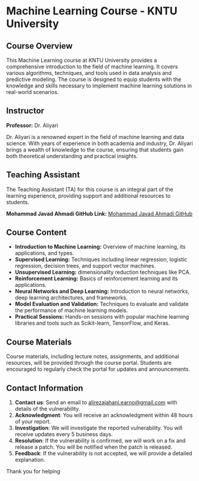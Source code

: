 # Machine Learning Course - KNTU University

## Course Overview

This Machine Learning course at KNTU University provides a comprehensive introduction to the field of machine learning. It covers various algorithms, techniques, and tools used in data analysis and predictive modeling. The course is designed to equip students with the knowledge and skills necessary to implement machine learning solutions in real-world scenarios.

## Instructor

**Professor:** Dr. Aliyari

Dr. Aliyari is a renowned expert in the field of machine learning and data science. With years of experience in both academia and industry, Dr. Aliyari brings a wealth of knowledge to the course, ensuring that students gain both theoretical understanding and practical insights.

## Teaching Assistant

The Teaching Assistant (TA) for this course is an integral part of the learning experience, providing support and additional resources to students.

**Mohammad Javad Ahmadi GitHub Link:** [Mohammad Javad Ahmadi GitHub](https://github.com/MJAHMADEE)

## Course Content

- **Introduction to Machine Learning:** Overview of machine learning, its applications, and types.
- **Supervised Learning:** Techniques including linear regression, logistic regression, decision trees, and support vector machines.
- **Unsupervised Learning:** dimensionality reduction techniques like PCA.
- **Reinforcement Learning:** Basics of reinforcement learning and its applications.
- **Neural Networks and Deep Learning:** Introduction to neural networks, deep learning architectures, and frameworks.
- **Model Evaluation and Validation:** Techniques to evaluate and validate the performance of machine learning models.
- **Practical Sessions:** Hands-on sessions with popular machine learning libraries and tools such as Scikit-learn, TensorFlow, and Keras.

## Course Materials

Course materials, including lecture notes, assignments, and additional resources, will be provided through the course portal. Students are encouraged to regularly check the portal for updates and announcements.

## Contact Information

1. **Contact us**: Send an email to [alirezajahani.earno@gmail.com](mailto:alirezajahani.earno@gmail.com) with details of the vulnerability.
2. **Acknowledgment**: You will receive an acknowledgment within 48 hours of your report.
3. **Investigation**: We will investigate the reported vulnerability. You will receive updates every 5 business days.
4. **Resolution**: If the vulnerability is confirmed, we will work on a fix and release a patch. You will be notified when the patch is released.
5. **Feedback**: If the vulnerability is not accepted, we will provide a detailed explanation.

Thank you for helping
